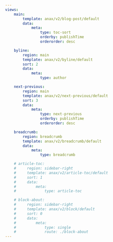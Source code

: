 ```yaml
---
views:
    main:
        template: anax/v2/blog-post/default
        data:
            meta:
                type: toc-sort
                orderby: publishTime
                orderorder: desc

    byline:
        region: main
        template: anax/v2/byline/default
        sort: 2
        data:
            meta: 
                type: author

    next-previous:
        region: main
        template: anax/v2/next-previous/default
        sort: 3
        data:
            meta: 
                type: next-previous
                orderby: publishTime
                orderorder: desc

    breadcrumb:
        region: breadcrumb
        template: anax/v2/breadcrumb/default
        data:
            meta: 
                type: breadcrumb

    # article-toc:
    #     region: sidebar-right
    #     template: anax/v2/article-toc/default
    #     sort: 1
    #     data:
    #         meta: 
    #             type: article-toc

    # block-about:
    #     region: sidebar-right
    #     template: anax/v2/block/default
    #     sort: 0
    #     data:
    #         meta: 
    #             type: single
    #             route: ./block-about
---
```

